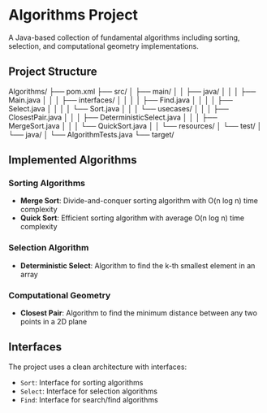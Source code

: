 # Algorithms Project

A Java-based collection of fundamental algorithms including sorting, selection, and computational geometry implementations.

## Project Structure

Algorithms/ ├── pom.xml ├── src/ │ ├── main/ │ │ ├── java/ │ │ │ ├── Main.java │ │ │ ├── interfaces/ │ │ │ │ ├── Find.java │ │ │ │ ├── Select.java │ │ │ │ └── Sort.java │ │ │ └── usecases/ │ │ │ ├── ClosestPair.java │ │ │ ├── DeterministicSelect.java │ │ │ ├── MergeSort.java │ │ │ └── QuickSort.java │ │ └── resources/ │ └── test/ │ └── java/ │ └── AlgorithmTests.java └── target/

## Implemented Algorithms

### Sorting Algorithms
- **Merge Sort**: Divide-and-conquer sorting algorithm with O(n log n) time complexity
- **Quick Sort**: Efficient sorting algorithm with average O(n log n) time complexity

### Selection Algorithm
- **Deterministic Select**: Algorithm to find the k-th smallest element in an array

### Computational Geometry
- **Closest Pair**: Algorithm to find the minimum distance between any two points in a 2D plane

## Interfaces

The project uses a clean architecture with interfaces:
- `Sort`: Interface for sorting algorithms
- `Select`: Interface for selection algorithms  
- `Find`: Interface for search/find algorithms

